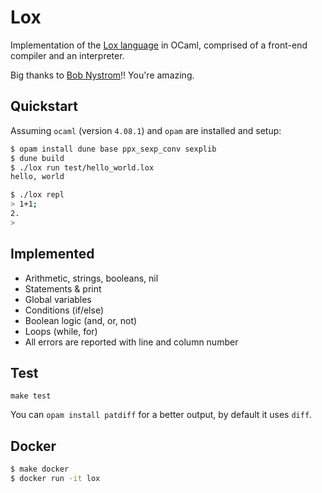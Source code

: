 # Lox

Implementation of the [Lox language](http://www.craftinginterpreters.com/) in
OCaml, comprised of a front-end compiler and an interpreter.

Big thanks to [Bob Nystrom](https://github.com/munificent)!! You're amazing.

## Quickstart

Assuming `ocaml` (version `4.08.1`) and `opam` are installed and setup:

```sh
$ opam install dune base ppx_sexp_conv sexplib
$ dune build
$ ./lox run test/hello_world.lox
hello, world

$ ./lox repl
> 1+1;
2.
>

```

## Implemented

- Arithmetic, strings, booleans, nil
- Statements & print
- Global variables
- Conditions (if/else)
- Boolean logic (and, or, not)
- Loops (while, for)
- All errors are reported with line and column number

## Test

`make test`

You can `opam install patdiff` for a better output, by default it uses `diff`.


## Docker

```sh
$ make docker
$ docker run -it lox
```
